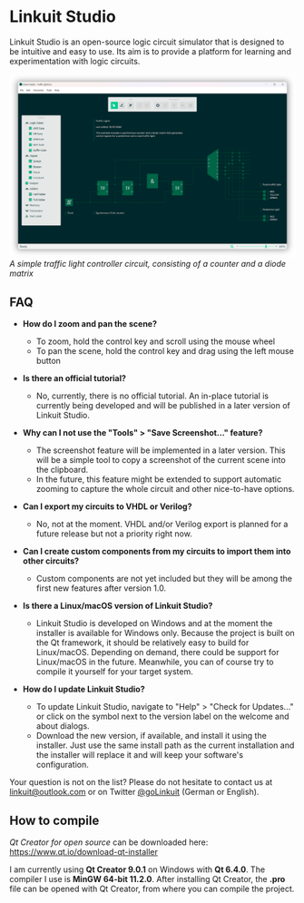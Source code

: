 # Linkuit Studio

Linkuit Studio is an open-source logic circuit simulator that is designed to be intuitive and easy to use. Its aim is to provide a platform for learning and experimentation with logic circuits.

![Traffic Light Controller](https://github.com/SimonBuxx/Linkuit-Studio/blob/master/images/traffic_lights.png?raw=true)
*A simple traffic light controller circuit, consisting of a counter and a diode matrix*

## FAQ

- **How do I zoom and pan the scene?**
  - To zoom, hold the control key and scroll using the mouse wheel
  - To pan the scene, hold the control key and drag using the left mouse button
  
- **Is there an official tutorial?**
  - No, currently, there is no official tutorial. An in-place tutorial is currently being developed and will be published in a later version of Linkuit Studio.
  
- **Why can I not use the "Tools" > "Save Screenshot..." feature?**
  - The screenshot feature will be implemented in a later version. This will be a simple tool to copy a screenshot of the current scene into the clipboard.
  - In the future, this feature might be extended to support automatic zooming to capture the whole circuit and other nice-to-have options.
  
- **Can I export my circuits to VHDL or Verilog?**
  - No, not at the moment. VHDL and/or Verilog export is planned for a future release but not a priority right now.
  
- **Can I create custom components from my circuits to import them into other circuits?**
  - Custom components are not yet included but they will be among the first new features after version 1.0.
  
- **Is there a Linux/macOS version of Linkuit Studio?**
  - Linkuit Studio is developed on Windows and at the moment the installer is available for Windows only. Because the project is built on the Qt framework, it should be relatively easy to build for Linux/macOS. Depending on demand, there could be support for Linux/macOS in the future. Meanwhile, you can of course try to compile it yourself for your target system.
  
- **How do I update Linkuit Studio?**
  - To update Linkuit Studio, navigate to "Help" > "Check for Updates..." or click on the symbol next to the version label on the welcome and about dialogs.
  - Download the new version, if available, and install it using the installer. Just use the same install path as the current installation and the installer will replace it and will keep your software's configuration.
  
Your question is not on the list? Please do not hesitate to contact us at linkuit@outlook.com or on Twitter [@goLinkuit](https://twitter.com/goLinkuit/) (German or English).

## How to compile

*Qt Creator for open source* can be downloaded here: https://www.qt.io/download-qt-installer

I am currently using **Qt Creator 9.0.1** on Windows with **Qt 6.4.0**. The compiler I use is **MinGW 64-bit 11.2.0**.
After installing Qt Creator, the **.pro** file can be opened with Qt Creator, from where you can compile the project.
